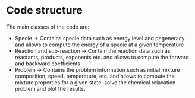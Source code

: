 # Code structure
The main classes of the code are:
* Specie -> Contains specie data such as energy level and degeneracy and allows to compute the energy of a specie at a given temperature
* Reaction and sub-reaction -> Contain the reaction data such as reactants, products, exponents etc. and allows to compute the forward and backward coefficients
* Problem -> Contains the problem information such as initial mixture composition, speed, temperature, etc. and allows to compute the mixture properties for a given state, solve the chemical relaxation problem and plot the results.
